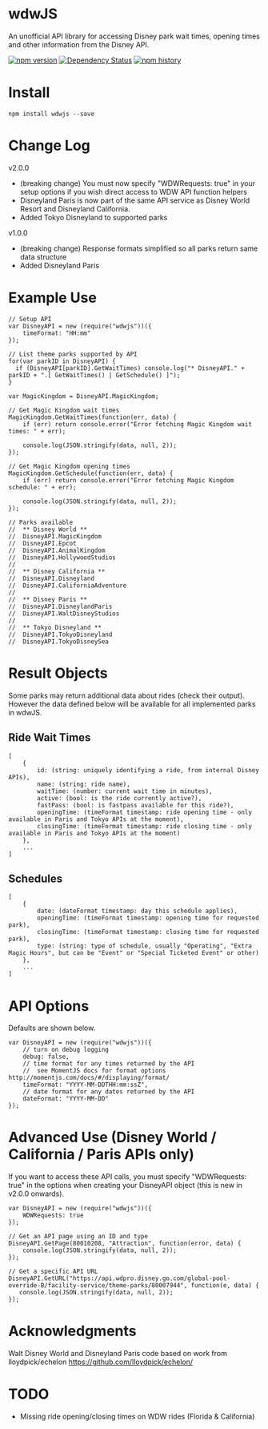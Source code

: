 # wdwJS

An unofficial API library for accessing Disney park wait times, opening times and other information from the Disney API.

[![npm version](https://badge.fury.io/js/wdwjs.svg)](https://badge.fury.io/js/wdwjs) [![Dependency Status](https://www.versioneye.com/nodejs/wdwjs/1.0.1/badge?style=flat)](https://www.versioneye.com/nodejs/wdwjs/1.0.1)
[![npm history](https://nodei.co/npm-dl/wdwjs.png)](https://www.npmjs.com/package/wdwjs/)

# Install

    npm install wdwjs --save

# Change Log

v2.0.0

* (breaking change) You must now specify "WDWRequests: true" in your setup options if you wish direct access to WDW API function helpers
* Disneyland Paris is now part of the same API service as Disney World Resort and Disneyland California.
* Added Tokyo Disneyland to supported parks

v1.0.0

* (breaking change) Response formats simplified so all parks return same data structure
* Added Disneyland Paris

# Example Use

    // Setup API
    var DisneyAPI = new (require("wdwjs"))({
        timeFormat: "HH:mm"
    });

    // List theme parks supported by API
    for(var parkID in DisneyAPI) {
      if (DisneyAPI[parkID].GetWaitTimes) console.log("* DisneyAPI." + parkID + ".[ GetWaitTimes() | GetSchedule() ]");
    }

    var MagicKingdom = DisneyAPI.MagicKingdom;

    // Get Magic Kingdom wait times
    MagicKingdom.GetWaitTimes(function(err, data) {
        if (err) return console.error("Error fetching Magic Kingdom wait times: " + err);

        console.log(JSON.stringify(data, null, 2));
    });

    // Get Magic Kingdom opening times
    MagicKingdom.GetSchedule(function(err, data) {
        if (err) return console.error("Error fetching Magic Kingdom schedule: " + err);

        console.log(JSON.stringify(data, null, 2));
    });

    // Parks available
    //  ** Disney World **
    //  DisneyAPI.MagicKingdom
    //  DisneyAPI.Epcot
    //  DisneyAPI.AnimalKingdom
    //  DisneyAPI.HollywoodStudios
    //
    //  ** Disney California **
    //  DisneyAPI.Disneyland
    //  DisneyAPI.CaliforniaAdventure
    //
    //  ** Disney Paris **
    //  DisneyAPI.DisneylandParis
    //  DisneyAPI.WaltDisneyStudios
    //
    //  ** Tokyo Disneyland **
    //  DisneyAPI.TokyoDisneyland
    //  DisneyAPI.TokyoDisneySea

# Result Objects

Some parks may return additional data about rides (check their output). However the data defined below will be available for all implemented parks in wdwJS.

## Ride Wait Times

    [
        {
            id: (string: uniquely identifying a ride, from internal Disney APIs),
            name: (string: ride name),
            waitTime: (number: current wait time in minutes),
            active: (bool: is the ride currently active?),
            fastPass: (bool: is fastpass available for this ride?),
            openingTime: (timeFormat timestamp: ride opening time - only available in Paris and Tokyo APIs at the moment),
            closingTime: (timeFormat timestamp: ride closing time - only available in Paris and Tokyo APIs at the moment)
        },
        ...
    ]

## Schedules

    [
        {
            date: (dateFormat timestamp: day this schedule applies),
            openingTime: (timeFormat timestamp: opening time for requested park),
            closingTime: (timeFormat timestamp: closing time for requested park),
            type: (string: type of schedule, usually "Operating", "Extra Magic Hours", but can be "Event" or "Special Ticketed Event" or other)
        },
        ...
    ]

# API Options

Defaults are shown below.

    var DisneyAPI = new (require("wdwjs"))({
        // turn on debug logging
        debug: false,
        // time format for any times returned by the API
        //  see MomentJS docs for format options http://momentjs.com/docs/#/displaying/format/
        timeFormat: "YYYY-MM-DDTHH:mm:ssZ",
        // date format for any dates returned by the API
        dateFormat: "YYYY-MM-DD"
    });

# Advanced Use (Disney World / California / Paris APIs only)    

If you want to access these API calls, you must specify "WDWRequests: true" in the options when creating your DisneyAPI object (this is new in v2.0.0 onwards).

    var DisneyAPI = new (require("wdwjs"))({
        WDWRequests: true
    });

    // Get an API page using an ID and type
    DisneyAPI.GetPage(80010208, "Attraction", function(error, data) {
        console.log(JSON.stringify(data, null, 2));
    });

    // Get a specific API URL
    DisneyAPI.GetURL("https://api.wdpro.disney.go.com/global-pool-override-B/facility-service/theme-parks/80007944", function(e, data) {
       console.log(JSON.stringify(data, null, 2));
    });

# Acknowledgments

Walt Disney World and Disneyland Paris code based on work from lloydpick/echelon https://github.com/lloydpick/echelon/

# TODO

* Missing ride opening/closing times on WDW rides (Florida & California)
